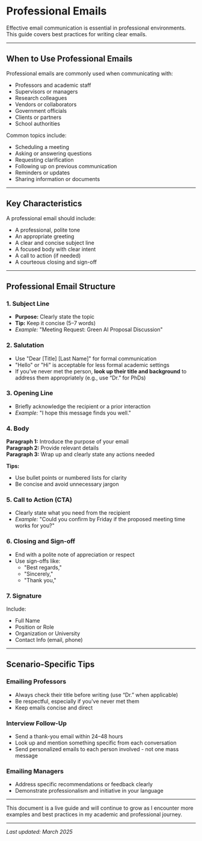 # Professional Emails

Effective email communication is essential in professional environments. This guide covers best practices for writing clear emails.

---

## When to Use Professional Emails
Professional emails are commonly used when communicating with:
- Professors and academic staff
- Supervisors or managers
- Research colleagues
- Vendors or collaborators
- Government officials
- Clients or partners
- School authorities

Common topics include:
- Scheduling a meeting
- Asking or answering questions
- Requesting clarification
- Following up on previous communication
- Reminders or updates
- Sharing information or documents

---

## Key Characteristics
A professional email should include:
- A professional, polite tone
- An appropriate greeting
- A clear and concise subject line
- A focused body with clear intent
- A call to action (if needed)
- A courteous closing and sign-off

---

## Professional Email Structure
### 1. **Subject Line**
- **Purpose:** Clearly state the topic
- **Tip:** Keep it concise (5–7 words)
- _Example:_ "Meeting Request: Green AI Proposal Discussion"

### 2. **Salutation**
- Use "Dear [Title] [Last Name]" for formal communication
- "Hello" or "Hi" is acceptable for less formal academic settings
- If you’ve never met the person, **look up their title and background** to address them appropriately (e.g., use “Dr.” for PhDs)

### 3. **Opening Line**
- Briefly acknowledge the recipient or a prior interaction
- _Example:_ "I hope this message finds you well."

### 4. **Body**
**Paragraph 1:** Introduce the purpose of your email  
**Paragraph 2:** Provide relevant details  
**Paragraph 3:** Wrap up and clearly state any actions needed

**Tips:**
- Use bullet points or numbered lists for clarity
- Be concise and avoid unnecessary jargon

### 5. **Call to Action (CTA)**
- Clearly state what you need from the recipient
- _Example:_ "Could you confirm by Friday if the proposed meeting time works for you?"

### 6. **Closing and Sign-off**
- End with a polite note of appreciation or respect
- Use sign-offs like:
  - "Best regards,"
  - "Sincerely,"
  - "Thank you,"

### 7. **Signature**
Include:
- Full Name  
- Position or Role  
- Organization or University  
- Contact Info (email, phone)

---

## Scenario-Specific Tips
### Emailing Professors
- Always check their title before writing (use “Dr.” when applicable)
- Be respectful, especially if you've never met them
- Keep emails concise and direct

### Interview Follow-Up
- Send a thank-you email within 24–48 hours
- Look up and mention something specific from each conversation
- Send personalized emails to each person involved - not one mass message

### Emailing Managers
- Address specific recommendations or feedback clearly
- Demonstrate professionalism and initiative in your language

---

This document is a live guide and will continue to grow as I encounter more examples and best practices in my academic and professional journey.

---

_Last updated: March 2025_
